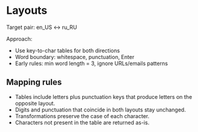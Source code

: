 # Layouts

Target pair: en_US <-> ru_RU

Approach:

- Use key-to-char tables for both directions
- Word boundary: whitespace, punctuation, Enter
- Early rules: min word length = 3, ignore URLs/emails patterns

## Mapping rules

- Tables include letters plus punctuation keys that produce letters on the opposite layout.
- Digits and punctuation that coincide in both layouts stay unchanged.
- Transformations preserve the case of each character.
- Characters not present in the table are returned as-is.
